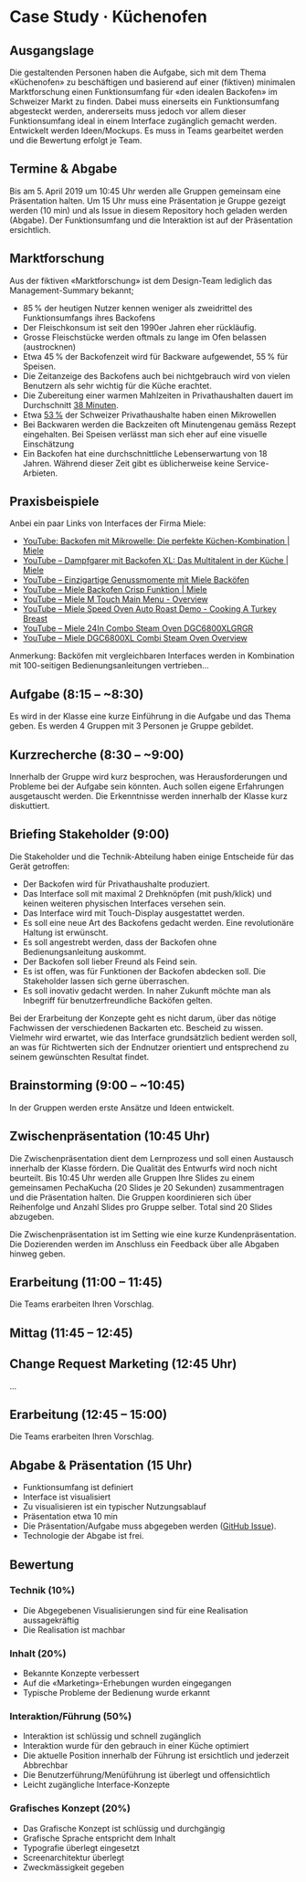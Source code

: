 # Case Study · Küchenofen

## Ausgangslage
Die gestaltenden Personen haben die Aufgabe, sich mit dem Thema «Küchenofen» zu beschäftigen und basierend auf einer (fiktiven) minimalen Marktforschung einen Funktionsumfang für «den idealen Backofen» im Schweizer Markt zu finden. Dabei muss einerseits ein Funktionsumfang abgesteckt werden, andererseits muss jedoch vor allem dieser Funktionsumfang ideal in einem Interface zugänglich gemacht werden.
Entwickelt werden Ideen/Mockups. Es muss in Teams gearbeitet werden und die Bewertung erfolgt je Team.

## Termine & Abgabe
Bis am 5. April 2019 um 10:45 Uhr werden alle Gruppen gemeinsam eine Präsentation halten.
Um 15 Uhr muss eine Präsentation je Gruppe gezeigt werden (10 min) und als Issue in diesem Repository hoch geladen werden (Abgabe). Der Funktionsumfang und die Interaktion ist auf der Präsentation ersichtlich.  

## Marktforschung
Aus der fiktiven «Marktforschung» ist dem Design-Team lediglich das Management-Summary bekannt;
* 85 % der heutigen Nutzer kennen weniger als zweidrittel des Funktionsumfangs ihres Backofens
* Der Fleischkonsum ist seit den 1990er Jahren eher rückläufig.
* Grosse Fleischstücke werden oftmals zu lange im Ofen belassen (austrocknen)
* Etwa 45 % der Backofenzeit wird für Backware aufgewendet, 55 % für Speisen.
* Die Zeitanzeige des Backofens auch bei nichtgebrauch wird von vielen Benutzern als sehr wichtig für die Küche erachtet.
* Die Zubereitung einer warmen Mahlzeiten in Privathaushalten dauert im Durchschnitt [38 Minuten](https://www.bag.admin.ch/dam/bag/de/dokumente/npp/ernaehrung-bewegung/moseb/bereich-2/ind-2-6.pdf.download.pdf/ind-2-6-de.pdf). 
* Etwa [53 %](https://de.statista.com/statistik/daten/studie/387376/umfrage/umfrage-in-der-schweiz-zum-besitz-von-haushaltsgeraeten/) der Schweizer Privathaushalte haben einen Mikrowellen
* Bei Backwaren werden die Backzeiten oft Minutengenau gemäss Rezept eingehalten. Bei Speisen verlässt man sich eher auf eine visuelle Einschätzung
* Ein Backofen hat eine durchschnittliche Lebenserwartung von 18 Jahren. Während dieser Zeit gibt es üblicherweise keine Service-Arbieten.

## Praxisbeispiele
Anbei ein paar Links von Interfaces der Firma Miele:
* [YouTube: Backofen mit Mikrowelle: Die perfekte Küchen-Kombination | Miele](https://www.youtube.com/watch?v=CSypD9FVC_E)
* [YouTube – Dampfgarer mit Backofen XL: Das Multitalent in der Küche | Miele](https://www.youtube.com/watch?v=rosz6dyEm0c)
* [YouTube – Einzigartige Genussmomente mit Miele Backöfen](https://www.youtube.com/watch?v=19uyHhHxHVc)
* [YouTube – Miele Backofen Crisp Funktion | Miele](https://www.youtube.com/watch?v=fJpGT6dHVKk)
* [YouTube – Miele M Touch Main Menu - Overview](https://www.youtube.com/watch?v=ziiJNZik6CY)
* [YouTube – Miele Speed Oven Auto Roast Demo - Cooking A Turkey Breast](https://www.youtube.com/watch?v=xbMlfZKJrTQ)
* [YouTube – Miele 24In Combo Steam Oven DGC6800XLGRGR](https://www.youtube.com/watch?v=bQroUh3SWEA)
* [YouTube – Miele DGC6800XL Combi Steam Oven Overview](https://www.youtube.com/watch?v=9MSSjbk7C7A)

Anmerkung: Backöfen mit vergleichbaren Interfaces werden in Kombination mit 100-seitigen Bedienungsanleitungen vertrieben…

## Aufgabe (8:15 – ~8:30)
Es wird in der Klasse eine kurze Einführung in die Aufgabe und das Thema geben. Es werden 4 Gruppen mit 3 Personen je Gruppe gebildet.

## Kurzrecherche (8:30 – ~9:00)
Innerhalb der Gruppe wird kurz besprochen, was Herausforderungen und Probleme bei der Aufgabe sein könnten. Auch sollen eigene Erfahrungen ausgetauscht werden. Die Erkenntnisse werden innerhalb der Klasse kurz diskuttiert.

## Briefing Stakeholder (9:00)
Die Stakeholder und die Technik-Abteilung haben einige Entscheide für das Gerät getroffen:
* Der Backofen wird für Privathaushalte produziert.
* Das Interface soll mit maximal 2 Drehknöpfen (mit push/klick) und keinen weiteren physischen Interfaces versehen sein.
* Das Interface wird mit Touch-Display ausgestattet werden.
* Es soll eine neue Art des Backofens gedacht werden. Eine revolutionäre Haltung ist erwünscht.
* Es soll angestrebt werden, dass der Backofen ohne Bedienungsanleitung auskommt.
* Der Backofen soll lieber Freund als Feind sein.
* Es ist offen, was für Funktionen der Backofen abdecken soll. Die Stakeholder lassen sich gerne überraschen.
* Es soll inovativ gedacht werden. In naher Zukunft möchte man als Inbegriff für benutzerfreundliche Backöfen gelten.

Bei der Erarbeitung der Konzepte geht es nicht darum, über das nötige Fachwissen der verschiedenen Backarten etc. Bescheid zu wissen. Vielmehr wird erwartet, wie das Interface grundsätzlich bedient werden soll, an was für Richtwerten sich der Endnutzer orientiert und entsprechend zu seinem gewünschten Resultat findet.

## Brainstorming (9:00 – ~10:45)
In der Gruppen werden erste Ansätze und Ideen entwickelt. 

## Zwischenpräsentation (10:45 Uhr)
Die Zwischenpräsentation dient dem Lernprozess und soll einen Austausch innerhalb der Klasse fördern. Die Qualität des Entwurfs wird noch nicht beurteilt. 
Bis 10:45 Uhr werden alle Gruppen Ihre Slides zu einem gemeinsamen PechaKucha (20 Slides je 20 Sekunden) zusammentragen und die Präsentation halten. Die Gruppen koordinieren sich über Reihenfolge und Anzahl Slides pro Gruppe selber. Total sind 20 Slides abzugeben.

Die Zwischenpräsentation ist im Setting wie eine kurze Kundenpräsentation. Die Dozierenden werden im Anschluss ein Feedback über alle Abgaben hinweg geben.

## Erarbeitung (11:00 – 11:45)
Die Teams erarbeiten Ihren Vorschlag.

## Mittag (11:45 – 12:45)

## Change Request Marketing (12:45 Uhr)
...

## Erarbeitung (12:45 – 15:00)
Die Teams erarbeiten Ihren Vorschlag.

## Abgabe & Präsentation (15 Uhr)
* Funktionsumfang ist definiert
* Interface ist visualisiert 
* Zu visualisieren ist ein typischer Nutzungsablauf 
* Präsentation etwa 10 min
* Die Präsentation/Aufgabe muss abgegeben werden ([GitHub Issue](https://github.com/logrinto/IAD2017.oven-design/issues)). 
* Technologie der Abgabe ist frei.


## Bewertung
### Technik (10%)
* Die Abgegebenen Visualisierungen sind für eine Realisation aussagekräftig
* Die Realisation ist machbar

### Inhalt (20%)
* Bekannte Konzepte verbessert
* Auf die «Marketing»-Erhebungen wurden eingegangen
* Typische Probleme der Bedienung wurde erkannt

### Interaktion/Führung (50%)
* Interaktion ist schlüssig und schnell zugänglich
* Interaktion wurde für den gebrauch in einer Küche optimiert
* Die aktuelle Position innerhalb der Führung ist ersichtlich und jederzeit Abbrechbar
* Die Benutzerführung/Menüführung ist überlegt und offensichtlich
* Leicht zugängliche Interface-Konzepte

### Grafisches Konzept (20%)
* Das Grafische Konzept ist schlüssig und durchgängig
* Grafische Sprache entspricht dem Inhalt
* Typografie überlegt eingesetzt
* Screenarchitektur überlegt
* Zweckmässigkeit gegeben


